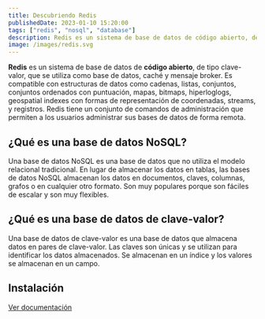 ```yaml
---
title: Descubriendo Redis
publishedDate: 2023-01-10 15:20:00
tags: ["redis", "nosql", "database"]
description: Redis es un sistema de base de datos de código abierto, de tipo clave-valor, que se utiliza como base de datos, caché y mensaje broker.
image: /images/redis.svg
---
```


**Redis** es un sistema de base de datos de **código abierto**, de tipo
clave-valor, que se utiliza como base de datos, caché y mensaje broker. Es
compatible con estructuras de datos como cadenas, listas, conjuntos, conjuntos
ordenados con puntuación, mapas, bitmaps, hiperloglogs, geospatial indexes con
formas de representación de coordenadas, streams, y registros. Redis tiene un
conjunto de comandos de administración que permiten a los usuarios administrar
sus bases de datos de forma remota.

## ¿Qué es una base de datos NoSQL?

Una base de datos NoSQL es una base de datos que no utiliza el modelo relacional
tradicional. En lugar de almacenar los datos en tablas, las bases de datos NoSQL
almacenan los datos en documentos, claves, columnas, grafos o en cualquier otro
formato. Son muy populares porque son fáciles de escalar y son muy flexibles.

## ¿Qué es una base de datos de clave-valor?

Una base de datos de clave-valor es una base de datos que almacena datos en
pares de clave-valor. Las claves son únicas y se utilizan para identificar los
datos almacenados. Se almacenan en un índice y los valores se almacenan en un
campo.

## Instalación

[Ver documentación](https://redis.io/docs/getting-started/installation/)
